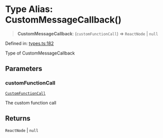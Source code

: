 # Type Alias: CustomMessageCallback()

> **CustomMessageCallback**: (`customFunctionCall`) => `ReactNode` \| `null`

Defined in: [types.ts:182](https://github.com/GeoDaCenter/openassistant/blob/fd29806c870b11792765637bc0dc6fbb46bd3016/packages/core/src/types.ts#L182)

Type of CustomMessageCallback

## Parameters

### customFunctionCall

[`CustomFunctionCall`](CustomFunctionCall.md)

The custom function call

## Returns

`ReactNode` \| `null`
